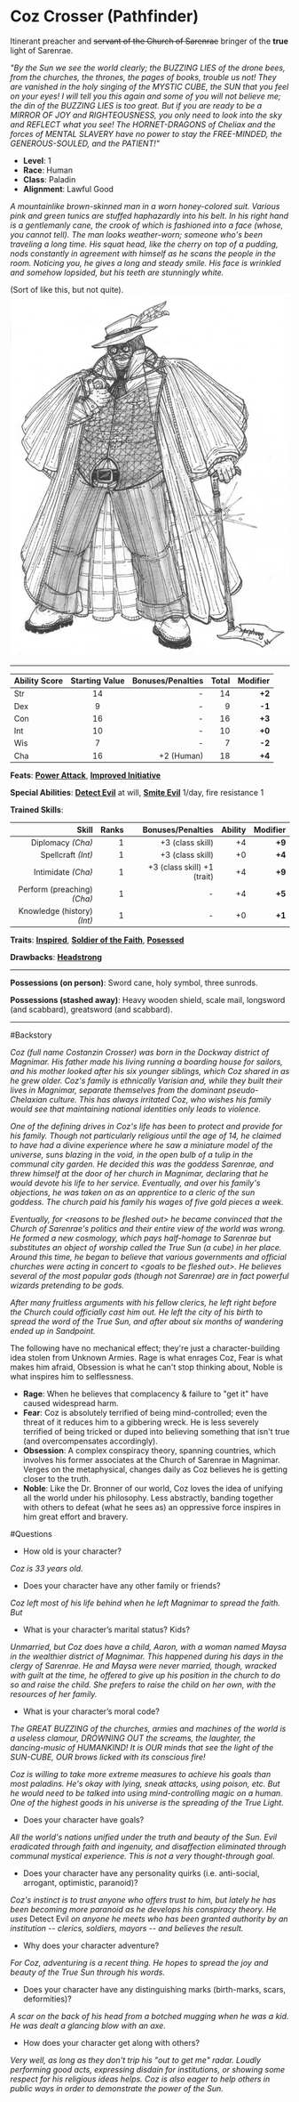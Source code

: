 # Coz Crosser (Pathfinder)

Itinerant preacher and ~~servant of the Church of Sarenrae~~ bringer of the **true** light of Sarenrae.

*"By the Sun we see the world clearly; the BUZZING LIES of the drone bees, from the churches, the thrones, the pages of books, trouble us not! They are vanished in the holy singing of the MYSTIC CUBE, the SUN that you feel on your eyes! I will tell you this again and some of you will not believe me; the din of the BUZZING LIES is too great. But if you are ready to be a MIRROR OF JOY and RIGHTEOUSNESS, you only need to look into the sky and REFLECT what you see! The HORNET-DRAGONS of Cheliax and the forces of MENTAL SLAVERY have no power to stay the FREE-MINDED, the GENEROUS-SOULED, and the PATIENT!"*

  * **Level**: 1
  * **Race**: Human
  * **Class**: Paladin
  * **Alignment**: Lawful Good

*A mountainlike brown-skinned man in a worn honey-colored suit. Various pink and green tunics are stuffed haphazardly into his belt. In his right hand is a gentlemanly cane, the crook of which is fashioned into a face (whose, you cannot tell). The man looks weather-worn; someone who's been traveling a long time. His squat head, like the cherry on top of a pudding, nods constantly in agreement with himself as he scans the people in the room. Noticing you, he gives a long and steady smile. His face is wrinkled and somehow lopsided, but his teeth are stunningly white.*

(Sort of like this, but not quite).
![Fiddler's Green from Sandman](sandman___fiddler__s_green_by_newvani.jpg)

***

| Ability Score | Starting Value | Bonuses/Penalties  |  Total  | Modifier |
| ------------- |:--------------:| ------------------:|--------:|---------:|
| Str           | 14             | -                  | 14      | **+2**   |
| Dex           | 9              | -                  | 9       | **-1**   |
| Con           | 16             | -                  | 16      | **+3**   |
| Int           | 10             | -                  | 10      | **+0**   |
| Wis           | 7              | -                  | 7       | **-2**   |
| Cha           | 16             | +2 (Human)         | 18      | **+4**   |

**Feats**: [**Power Attack**](http://www.d20pfsrd.com/feats/combat-feats/power-attack-combat---final), [**Improved Initiative**](http://www.d20pfsrd.com/feats/combat-feats/improved-initiative-combat---final)

**Special Abilities**: [**Detect Evil**](http://www.d20pfsrd.com/classes/core-classes/paladin#TOC-Detect-Evil-Sp-) at will, [**Smite Evil**](http://www.d20pfsrd.com/classes/core-classes/paladin#TOC-Smite-Evil-Su-) 1/day, fire resistance 1
      
**Trained Skills**:

| Skill                        | Ranks         | Bonuses/Penalties            |  Ability| Modifier |
| ----------------------------:|--------------:| ----------------------------:|--------:|---------:|
| Diplomacy *(Cha)*            | 1             | +3 (class skill)             | +4      | **+9**   |
| Spellcraft *(Int)*           | 1             | +3 (class skill)             | +0      | **+4**   |
| Intimidate *(Cha)*           | 1             | +3 (class skill) +1 (trait)  | +4      | **+9**   |
| Perform (preaching) *(Cha)*  | 1             | -                            | +4      | **+5**   |
| Knowledge (history) *(Int)*  | 1             | -                            | +0      | **+1**   |

**Traits**: [**Inspired**](http://www.d20pfsrd.com/traits/faith-traits/inspired), [**Soldier of the Faith**](http://www.d20pfsrd.com/traits/regional-traits/soldier-of-the-faith-regional-razmiran), [**Posessed**](http://www.d20pfsrd.com/traits/magic-traits/possessed)

**Drawbacks**: [**Headstrong**](http://www.d20pfsrd.com/traits/drawbacks/headstrong)

***

**Possessions (on person)**: Sword cane, holy symbol, three sunrods.

**Possessions (stashed away)**: Heavy wooden shield, scale mail, longsword (and scabbard), greatsword (and scabbard).

***

#Backstory

*Coz (full name Costanzin Crosser) was born in the Dockway district of Magnimar. His father made his living running a boarding house for sailors, and his mother looked after his six younger siblings, which Coz shared in as he grew older. Coz's family is ethnically Varisian and, while they built their lives in Magnimar, separate themselves from the dominant pseudo-Chelaxian culture. This has always irritated Coz, who wishes his family would see that maintaining national identities only leads to violence.*

*One of the defining drives in Coz's life has been to protect and provide for his family. Though not particularly religious until the age of 14, he claimed to have had a divine experience where he saw a miniature model of the universe, suns blazing in the void, in the open bulb of a tulip in the communal city garden. He decided this was the goddess Sarenrae, and threw himself at the door of her church in Magnimar, declaring that he would devote his life to her service. Eventually, and over his family's objections, he was taken on as an apprentice to a cleric of the sun goddess. The church paid his family his wages of five gold pieces a week.*

*Eventually, for \<reasons to be fleshed out\> he became convinced that the Church of Sarenrae's politics and their entire view of the world was wrong. He formed a new cosmology, which pays half-homage to Sarenrae but substitutes an object of worship called the True Sun (a cube) in her place. Around this time, he began to believe that various governments and official churches were acting in concert to \<goals to be fleshed out\>. He believes several of the most popular gods (though not Sarenrae) are in fact powerful wizards pretending to be gods.*

*After many fruitless arguments with his fellow clerics, he left right before the Church could officially cast him out. He left the city of his birth to spread the word of the True Sun, and after about six months of wandering ended up in Sandpoint.*

The following have no mechanical effect; they're just a character-building idea stolen from Unknown Armies. Rage is what enrages Coz, Fear is what makes him afraid, Obsession is what he can't stop thinking about, Noble is what inspires him to selflessness.

  * **Rage**: When he believes that complacency & failure to "get it" have caused widespread harm. 
  * **Fear**: Coz is absolutely terrified of being mind-controlled; even the threat of it reduces him to a gibbering wreck. He is less severely terrified of being tricked or duped into believing something that isn't true (and overcompensates accordingly).
  * **Obsession**: A complex conspiracy theory, spanning countries, which involves his former associates at the Church of Sarenrae in Magnimar. Verges on the metaphysical, changes daily as Coz believes he is getting closer to the truth.
  * **Noble**: Like the Dr. Bronner of our world, Coz loves the idea of unifying all the world under his philosophy. Less abstractly, banding together with others to defeat (what he sees as) an oppressive force inspires in him great effort and bravery.

#Questions
  * How old is your character?

*Coz is 33 years old.*

  * Does your character have any other family or friends?

*Coz left most of his life behind when he left Magnimar to spread the faith. But*

  * What is your character’s marital status? Kids?

*Unmarried, but Coz does have a child, Aaron, with a woman named Maysa in the wealthier district of Magnimar. This happened during his days in the clergy of Sarenrae. He and Maysa were never married, though, wracked with guilt at the time, he offered to give up his position in the church to do so and raise the child. She prefers to raise the child on her own, with the resources of her family.*

  * What is your character’s moral code?

*The GREAT BUZZING of the churches, armies and machines of the world is a useless clamour, DROWNING OUT the screams, the laughter, the dancing-music of HUMANKIND! It is OUR minds that see the light of the SUN-CUBE, OUR brows licked with its conscious fire!*

*Coz is willing to take more extreme measures to achieve his goals than most paladins. He's okay with lying, sneak attacks, using poison, etc. But he would need to be talked into using mind-controlling magic on a human. One of the highest goods in his universe is the spreading of the True Light.*

  * Does your character have goals?

*All the world's nations unified under the truth and beauty of the Sun. Evil eradicated through faith and ingenuity, and disaffection eliminated through communal mystical experience. This is not a very thought-through goal.*

  * Does your character have any personality quirks (i.e. anti-social, arrogant, optimistic, paranoid)?

*Coz's instinct is to trust anyone who offers trust to him, but lately he has been becoming more paranoid as he develops his conspiracy theory. He uses* Detect Evil *on anyone he meets who has been granted authority by an institution -- clerics, soldiers, mayors -- and believes the result.*

  * Why does your character adventure?

*For Coz, adventuring is a recent thing. He hopes to spread the joy and beauty of the True Sun through his words.*

  * Does your character have any distinguishing marks (birth-marks, scars, deformities)?

*A scar on the back of his head from a botched mugging when he was a kid. He was dealt a glancing blow with an axe.*

  * How does your character get along with others?

*Very well, as long as they don't trip his "out to get me" radar. Loudly performing good acts, expressing disdain for institutions, or showing some respect for his religious ideas helps. Coz is also eager to help others in public ways in order to demonstrate the power of the Sun.*
